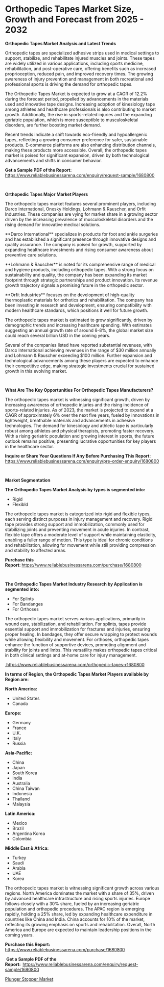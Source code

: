<p><h1>Orthopedic Tapes Market Size, Growth and Forecast from 2025 - 2032</h1></p><p><strong>Orthopedic Tapes Market Analysis and Latest Trends</strong></p>
<p><p>Orthopedic tapes are specialized adhesive strips used in medical settings to support, stabilize, and rehabilitate injured muscles and joints. These tapes are widely utilized in various applications, including sports medicine, rehabilitation, and post-operative care, offering benefits such as increased proprioception, reduced pain, and improved recovery times. The growing awareness of injury prevention and management in both recreational and professional sports is driving the demand for orthopedic tapes.</p><p>The Orthopedic Tapes Market is expected to grow at a CAGR of 12.2% during the forecast period, propelled by advancements in the materials used and innovative tape designs. Increasing adoption of kinesiology tape among athletes and healthcare professionals is also contributing to market growth. Additionally, the rise in sports-related injuries and the expanding geriatric population, which is more susceptible to musculoskeletal disorders, are further boosting market demand.</p><p>Recent trends indicate a shift towards eco-friendly and hypoallergenic tapes, reflecting a growing consumer preference for safer, sustainable products. E-commerce platforms are also enhancing distribution channels, making these products more accessible. Overall, the orthopedic tapes market is poised for significant expansion, driven by both technological advancements and shifts in consumer behavior.</p></p>
<p><strong>Get a Sample PDF of the Report:&nbsp;</strong> <a href="https://www.reliablebusinessarena.com/enquiry/request-sample/1680800?utm_campaign=2947&utm_medium=2&utm_source=Github&utm_content=ia&utm_term=04032025&utm_id=orthopedic-tapes">https://www.reliablebusinessarena.com/enquiry/request-sample/1680800</a></p>
<p>&nbsp;</p>
<p><strong>Orthopedic Tapes Major Market Players</strong></p>
<p><p>The orthopedic tapes market features several prominent players, including Darco International, Onesky Holdings, Lohmann & Rauscher, and Orfit Industries. These companies are vying for market share in a growing sector driven by the increasing prevalence of musculoskeletal disorders and the rising demand for innovative medical solutions.</p><p>**Darco International** specializes in products for foot and ankle surgeries and has established a significant presence through innovative designs and quality assurance. The company is poised for growth, supported by expanding healthcare investments and rising consumer awareness about preventive care solutions.</p><p>**Lohmann & Rauscher** is noted for its comprehensive range of medical and hygiene products, including orthopedic tapes. With a strong focus on sustainability and quality, the company has been expanding its market footprint through strategic partnerships and product innovation. Its revenue growth trajectory signals a promising future in the orthopedic sector.</p><p>**Orfit Industries** focuses on the development of high-quality thermoplastic materials for orthotics and rehabilitation. The company has been investing in research and development, ensuring compatibility with modern healthcare standards, which positions it well for future growth.</p><p>The orthopedic tapes market is estimated to grow significantly, driven by demographic trends and increasing healthcare spending. With estimates suggesting an annual growth rate of around 6-8%, the global market size could reach several billion USD in the coming years.</p><p>Several of the companies listed have reported substantial revenues, with Darco International achieving revenues in the range of $30 million annually and Lohmann & Rauscher exceeding $100 million. Further expansion and technological advancements among these players are expected to enhance their competitive edge, making strategic investments crucial for sustained growth in this evolving market.</p></p>
<p>&nbsp;</p>
<p><strong>What Are The Key Opportunities For Orthopedic Tapes Manufacturers?</strong></p>
<p><p>The orthopedic tapes market is witnessing significant growth, driven by increasing awareness of orthopedic injuries and the rising incidence of sports-related injuries. As of 2023, the market is projected to expand at a CAGR of approximately 6% over the next five years, fueled by innovations in lightweight, breathable materials and advancements in adhesive technologies. The demand for kinesiology and athletic tape is particularly robust among athletes and physical therapists, promoting faster recovery. With a rising geriatric population and growing interest in sports, the future outlook remains positive, presenting lucrative opportunities for key players in the healthcare sector.</p></p>
<p><strong>Inquire or Share Your Questions If Any Before Purchasing This Report:</strong> <a href="https://www.reliablebusinessarena.com/enquiry/pre-order-enquiry/1680800?utm_campaign=2947&utm_medium=2&utm_source=Github&utm_content=ia&utm_term=04032025&utm_id=orthopedic-tapes">https://www.reliablebusinessarena.com/enquiry/pre-order-enquiry/1680800</a></p>
<p>&nbsp;</p>
<p><strong>Market Segmentation</strong></p>
<p><strong>The Orthopedic Tapes Market Analysis by types is segmented into:</strong></p>
<p><ul><li>Rigid</li><li>Flexibld</li></ul></p>
<p><p>The orthopedic tapes market is categorized into rigid and flexible types, each serving distinct purposes in injury management and recovery. Rigid tape provides strong support and immobilization, commonly used for stabilizing joints and preventing movement in acute injuries. In contrast, flexible tape offers a moderate level of support while maintaining elasticity, enabling a fuller range of motion. This type is ideal for chronic conditions and rehabilitation, allowing for movement while still providing compression and stability to affected areas.</p></p>
<p><strong>Purchase this Report:&nbsp;</strong><a href="https://www.reliablebusinessarena.com/purchase/1680800?utm_campaign=2947&utm_medium=2&utm_source=Github&utm_content=ia&utm_term=04032025&utm_id=orthopedic-tapes">https://www.reliablebusinessarena.com/purchase/1680800</a></p>
<p>&nbsp;</p>
<p><strong>The Orthopedic Tapes Market Industry Research by Application is segmented into:</strong></p>
<p><ul><li>For Splints</li><li>For Bandanges</li><li>For Orthoses</li></ul></p>
<p><p>The orthopedic tapes market serves various applications, primarily in wound care, stabilization, and rehabilitation. For splints, tapes provide essential support and immobilization for fractures and injuries, ensuring proper healing. In bandages, they offer secure wrapping to protect wounds while allowing flexibility and movement. For orthoses, orthopedic tapes enhance the function of supportive devices, promoting alignment and stability for joints and limbs. This versatility makes orthopedic tapes critical in both clinical settings and at-home care for injury management.</p></p>
<p><a href="https://www.reliablebusinessarena.com/orthopedic-tapes-r1680800?utm_campaign=2947&utm_medium=2&utm_source=Github&utm_content=ia&utm_term=04032025&utm_id=orthopedic-tapes">&nbsp;https://www.reliablebusinessarena.com/orthopedic-tapes-r1680800</a></p>
<p><strong>In terms of Region, the Orthopedic Tapes Market Players available by Region are:</strong></p>
<p>
    <p> <strong> North America: </strong>
        <ul>
            <li>United States</li>
            <li>Canada</li>
        </ul>
        </p> 
    <p> <strong> Europe: </strong>
        <ul>
            <li>Germany</li>
            <li>France</li>
            <li>U.K.</li>
            <li>Italy</li>
            <li>Russia</li>
        </ul>
        </p> 
    <p> <strong> Asia-Pacific: </strong>
        <ul>
            <li>China</li>
            <li>Japan</li>
            <li>South Korea</li>
            <li>India</li>
            <li>Australia</li>
            <li>China Taiwan</li>
            <li>Indonesia</li>
            <li>Thailand</li>
            <li>Malaysia</li>
        </ul>
        </p> 
    <p> <strong> Latin America: </strong>
        <ul>
            <li>Mexico</li>
            <li>Brazil</li>
            <li>Argentina Korea</li>
            <li>Colombia</li>
        </ul>
        </p> 
    <p> <strong> Middle East & Africa: </strong>
        <ul>
            <li>Turkey</li>
            <li>Saudi</li>
            <li>Arabia</li>
            <li>UAE</li>
            <li>Korea</li>
        </ul>
    </p>
    </p>
<p><p>The orthopedic tapes market is witnessing significant growth across various regions. North America dominates the market with a share of 35%, driven by advanced healthcare infrastructure and rising sports injuries. Europe follows closely with a 30% share, fueled by an increasing geriatric population and orthopedic procedures. The APAC region is emerging rapidly, holding a 25% share, led by expanding healthcare expenditure in countries like China and India. China accounts for 10% of the market, reflecting its growing emphasis on sports and rehabilitation. Overall, North America and Europe are expected to maintain leadership positions in the coming years.</p></p>
<p><strong>Purchase this Report: </strong><a href="https://www.reliablebusinessarena.com/purchase/1680800?utm_campaign=2947&utm_medium=2&utm_source=Github&utm_content=ia&utm_term=04032025&utm_id=orthopedic-tapes">https://www.reliablebusinessarena.com/purchase/1680800</a></p>
<p>&nbsp;<strong>Get a Sample PDF of the Report:&nbsp;&nbsp;</strong><a href="https://www.reliablebusinessarena.com/enquiry/request-sample/1680800?utm_campaign=2947&utm_medium=2&utm_source=Github&utm_content=ia&utm_term=04032025&utm_id=orthopedic-tapes">https://www.reliablebusinessarena.com/enquiry/request-sample/1680800</a></p>
<p><strong></strong></p>
<p><p><a href="https://github.com/xtysizov/Market-Research-Report-List-1/blob/main/plunger-stopper-market.md?utm_campaign=2947&utm_medium=2&utm_source=Github&utm_content=ia&utm_term=04032025&utm_id=orthopedic-tapes">Plunger Stopper Market</a></p></p>